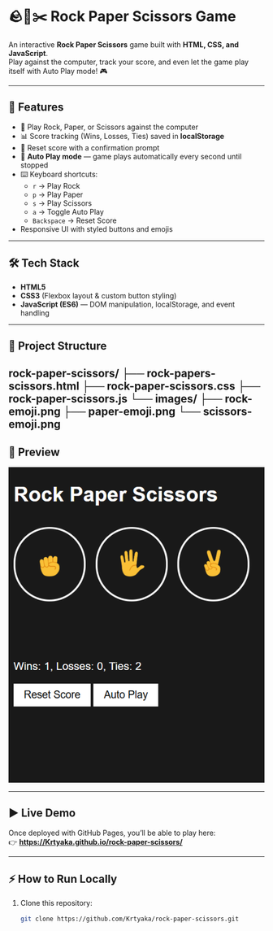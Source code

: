 # 🪨📄✂️ Rock Paper Scissors Game

An interactive **Rock Paper Scissors** game built with **HTML, CSS, and JavaScript**.  
Play against the computer, track your score, and even let the game play itself with Auto Play mode! 🎮

---

## 🚀 Features
- 🎯 Play Rock, Paper, or Scissors against the computer
- 📊 Score tracking (Wins, Losses, Ties) saved in **localStorage**
- 🔁 Reset score with a confirmation prompt
- 🤖 **Auto Play mode** — game plays automatically every second until stopped
- ⌨️ Keyboard shortcuts:
  - `r` → Play Rock  
  - `p` → Play Paper  
  - `s` → Play Scissors  
  - `a` → Toggle Auto Play  
  - `Backspace` → Reset Score
- Responsive UI with styled buttons and emojis

---

## 🛠️ Tech Stack
- **HTML5**  
- **CSS3** (Flexbox layout & custom button styling)  
- **JavaScript (ES6)** — DOM manipulation, localStorage, and event handling  

---

## 📂 Project Structure
rock-paper-scissors/
├── rock-papers-scissors.html
├── rock-paper-scissors.css
├── rock-paper-scissors.js
└── images/
    ├── rock-emoji.png
    ├── paper-emoji.png
    └── scissors-emoji.png
---

## 📸 Preview
![Game Screenshot](images/screenshot.png)

---

## ▶️ Live Demo
Once deployed with GitHub Pages, you’ll be able to play here:  
👉 **https://Krtyaka.github.io/rock-paper-scissors/**

---

## ⚡ How to Run Locally
1. Clone this repository:
   ```bash
   git clone https://github.com/Krtyaka/rock-paper-scissors.git
